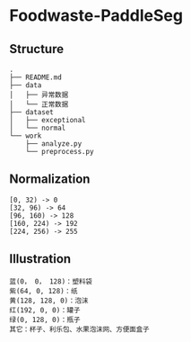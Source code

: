 # Foodwaste-PaddleSeg
## Structure
```
.
├── README.md
├── data
│   ├── 异常数据
│   └── 正常数据
├── dataset
│   ├── exceptional
│   └── normal
└── work
    ├── analyze.py
    └── preprocess.py
```
## Normalization
```
[0, 32) -> 0
[32, 96) -> 64
[96, 160) -> 128
[160, 224) -> 192
[224, 256) -> 255
```

## Illustration
```
蓝(0， 0， 128)：塑料袋
紫(64, 0, 128)：纸
黄(128, 128, 0)：泡沫
红(192, 0, 0)：罐子
绿(0, 128, 0)：瓶子
其它：杯子、利乐包、水果泡沫网、方便面盒子
```

